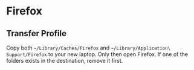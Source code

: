 # Firefox

## Transfer Profile

Copy both `~/Library/Caches/Firefox` and `~/Library/Application\ Support/Firefox` to your
new laptop.
Only then open Firefox. If one of the folders exists in the destination, remove it first.
